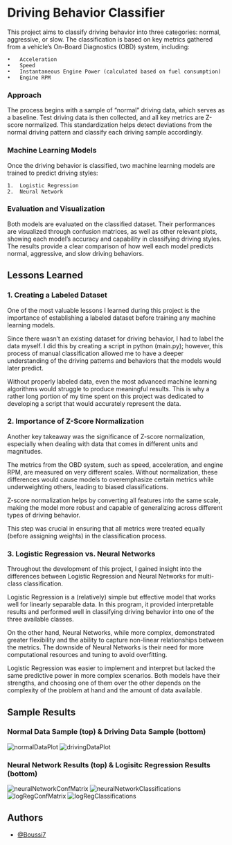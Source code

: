 
# Driving Behavior Classifier

This project aims to classify driving behavior into three categories: normal, aggressive, or slow. The classification is based on key metrics gathered from a vehicle’s On-Board Diagnostics (OBD) system, including:

	•	Acceleration
	•	Speed
	•	Instantaneous Engine Power (calculated based on fuel consumption)
	•	Engine RPM

### Approach

The process begins with a sample of “normal” driving data, which serves as a baseline. Test driving data is then collected, and all key metrics are Z-score normalized. This standardization helps detect deviations from the normal driving pattern and classify each driving sample accordingly.

### Machine Learning Models

Once the driving behavior is classified, two machine learning models are trained to predict driving styles:

	1.	Logistic Regression
	2.	Neural Network

### Evaluation and Visualization

Both models are evaluated on the classified dataset. Their performances are visualized through confusion matrices, as well as other relevant plots, showing each model’s accuracy and capability in classifying driving styles. The results provide a clear comparison of how well each model predicts normal, aggressive, and slow driving behaviors.
## Lessons Learned

### 1. Creating a Labeled Dataset

One of the most valuable lessons I learned during this project is the importance of establishing a labeled dataset before training any machine learning models. 

Since there wasn’t an existing dataset for driving behavior, I had to label the data myself. I did this by creating a script in python (main.py); however, this process of manual classification allowed me to have a deeper understanding of the driving patterns and behaviors that the models would later predict. 

Without properly labeled data, even the most advanced machine learning algorithms would struggle to produce meaningful results. This is why a rather long portion of my time spent on this project was dedicated to developing a script that would accurately represent the data.

### 2. Importance of Z-Score Normalization

Another key takeaway was the significance of Z-score normalization, especially when dealing with data that comes in different units and magnitudes. 

The metrics from the OBD system, such as speed, acceleration, and engine RPM, are measured on very different scales. Without normalization, these differences would cause models to overemphasize certain metrics while underweighting others, leading to biased classifications. 

Z-score normalization helps by converting all features into the same scale, making the model more robust and capable of generalizing across different types of driving behavior. 

This step was crucial in ensuring that all metrics were treated equally (before assigning weights) in the classification process.

### 3. Logistic Regression vs. Neural Networks

Throughout the development of this project, I gained insight into the differences between Logistic Regression and Neural Networks for multi-class classification. 

Logistic Regression is a (relatively) simple but effective model that works well for linearly separable data. In this program, it provided interpretable results and performed well in classifying driving behavior into one of the three available classes. 

On the other hand, Neural Networks, while more complex, demonstrated greater flexibility and the ability to capture non-linear relationships between the metrics. The downside of Neural Networks is their need for more computational resources and tuning to avoid overfitting. 

Logistic Regression was easier to implement and interpret but lacked the same predictive power in more complex scenarios. Both models have their strengths, and choosing one of them over the other depends on the complexity of the problem at hand and the amount of data available.



## Sample Results
### Normal Data Sample (top) & Driving Data Sample (bottom)
![normalDataPlot](https://github.com/user-attachments/assets/c5ae42bc-39c0-43f1-ac62-7431b5edaf38)
![drivingDataPlot](https://github.com/user-attachments/assets/0611d5c2-43ad-4e0c-8e78-a888ab9d6d22)

### Neural Network Results (top) & Logisitc Regression Results (bottom)
![neuralNetworkConfMatrix](https://github.com/user-attachments/assets/7db5b57b-4ebf-4f07-b679-cf72925b772a)
![neuralNetworkClassifications](https://github.com/user-attachments/assets/7bdff138-095c-479e-a3c3-dc96fe93448b)
![logRegConfMatrix](https://github.com/user-attachments/assets/41dc715a-1f43-4cb7-9aa4-e2ba4d8dc770)
![logRegClassifications](https://github.com/user-attachments/assets/e3bb34db-79c1-40fa-957d-5a552e439c3a)

## Authors

- [@Boussi7](https://www.github.com/Boussi7)

